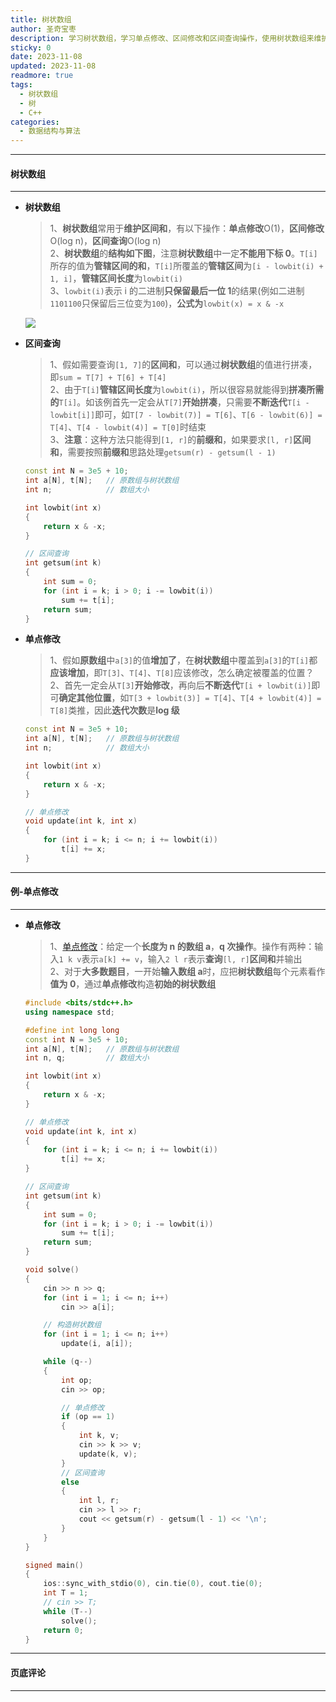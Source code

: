 ```yaml
---
title: 树状数组
author: 圣奇宝枣
description: 学习树状数组，学习单点修改、区间修改和区间查询操作，使用树状数组来维护区间和
sticky: 0
date: 2023-11-08
updated: 2023-11-08
readmore: true
tags:
  - 树状数组
  - 树
  - C++
categories:
  - 数据结构与算法
---
```


---

#### **树状数组**

---

- **树状数组**

  > 1、**树状数组**常用于**维护区间和**，有以下操作：**单点修改**O(1)，**区间修改**O(log n)，**区间查询**O(log n)  
  > 2、**树状数组**的**结构如下图**，注意**树状数组**中一定**不能用下标 0**。`T[i]`所存的值为**管辖区间的和**，`T[i]`所覆盖的**管辖区间**为`[i - lowbit(i) + 1, i]`，**管辖区间长度**为`lowbit(i)`  
  > 3、`lowbit(i)`表示 i 的二进制**只保留最后一位 1**的结果(例如二进制`1101100`只保留后三位变为`100`)，**公式为**`lowbit(x) = x & -x`

  <!-- more -->

  ![](https://cdn.jsdelivr.net/gh/ShengQiBaoZao/Image/blog/算法/树状数组.png)

- **区间查询**

  > 1、假如需要查询`[1, 7]`的**区间和**，可以通过**树状数组**的值进行拼凑，即`sum = T[7] + T[6] + T[4]`  
  > 2、由于`T[i]`**管辖区间长度**为`lowbit(i)`，所以很容易就能得到**拼凑所需的**`T[i]`。如该例首先一定会从`T[7]`**开始拼凑**，只需要**不断迭代**`T[i - lowbit[i]]`即可，如`T[7 - lowbit(7)] = T[6]`、`T[6 - lowbit(6)] = T[4]`、`T[4 - lowbit(4)] = T[0]`时结束  
  > 3、**注意**：这种方法只能得到`[1, r]`的**前缀和**，如果要求`[l, r]`**区间和**，需要按照**前缀和**思路处理`getsum(r) - getsum(l - 1)`

  ```cpp
  const int N = 3e5 + 10;
  int a[N], t[N];   // 原数组与树状数组
  int n;            // 数组大小

  int lowbit(int x)
  {
      return x & -x;
  }

  // 区间查询
  int getsum(int k)
  {
      int sum = 0;
      for (int i = k; i > 0; i -= lowbit(i))
          sum += t[i];
      return sum;
  }
  ```

- **单点修改**

  > 1、假如**原数组**中`a[3]`的值**增加了**，在**树状数组**中覆盖到`a[3]`的`T[i]`都**应该增加**，即`T[3]`、`T[4]`、`T[8]`应该修改，怎么确定被覆盖的位置？  
  > 2、首先一定会从`T[3]`**开始修改**，再向后**不断迭代**`T[i + lowbit(i)]`即可**确定其他位置**，如`T[3 + lowbit(3)] = T[4]`、`T[4 + lowbit(4)] = T[8]`类推，因此**迭代次数**是**log 级**

  ```cpp
  const int N = 3e5 + 10;
  int a[N], t[N];   // 原数组与树状数组
  int n;            // 数组大小

  int lowbit(int x)
  {
      return x & -x;
  }

  // 单点修改
  void update(int k, int x)
  {
      for (int i = k; i <= n; i += lowbit(i))
          t[i] += x;
  }
  ```

---

#### **例-单点修改**

---

- **单点修改**

  > 1、[单点修改](https://cdn.oj.eriktse.com/problem.php?id=1070)：给定一个**长度为 n 的数组 a**，**q 次操作**。操作有两种：输入`1 k v`表示`a[k] += v`，输入`2 l r`表示**查询**`[l, r]`**区间和**并输出  
  > 2、对于**大多数题目**，一开始**输入数组 a**时，应把**树状数组**每个元素看作**值为 0**，通过**单点修改**构造**初始的树状数组**

  ```cpp
  #include <bits/stdc++.h>
  using namespace std;

  #define int long long
  const int N = 3e5 + 10;
  int a[N], t[N];   // 原数组与树状数组
  int n, q;         // 数组大小

  int lowbit(int x)
  {
      return x & -x;
  }

  // 单点修改
  void update(int k, int x)
  {
      for (int i = k; i <= n; i += lowbit(i))
          t[i] += x;
  }

  // 区间查询
  int getsum(int k)
  {
      int sum = 0;
      for (int i = k; i > 0; i -= lowbit(i))
          sum += t[i];
      return sum;
  }

  void solve()
  {
      cin >> n >> q;
      for (int i = 1; i <= n; i++)
          cin >> a[i];

      // 构造树状数组
      for (int i = 1; i <= n; i++)
          update(i, a[i]);

      while (q--)
      {
          int op;
          cin >> op;

          // 单点修改
          if (op == 1)
          {
              int k, v;
              cin >> k >> v;
              update(k, v);
          }
          // 区间查询
          else
          {
              int l, r;
              cin >> l >> r;
              cout << getsum(r) - getsum(l - 1) << '\n';
          }
      }
  }

  signed main()
  {
      ios::sync_with_stdio(0), cin.tie(0), cout.tie(0);
      int T = 1;
      // cin >> T;
      while (T--)
          solve();
      return 0;
  }
  ```

---

#### **页底评论**

---
